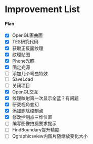 # Improvement List

#### Plan

- [x] OpenGL画曲面
- [x] TES研究代码
- [x] 获取正反面纹理
- [x] 纹理贴图
- [x] Phone光照
- [x] 固定光源
- [ ] 添加几个弯曲特效
- [ ] SaveLoad
- [ ] 关闭项目
- [x] OpenGL交互
- [x] 纹理映射第一次显示全蓝？有问题
- [x] 研究视角变幻
- [x] 添加删除控制点
- [x] 修改控制点三维位置
- [ ] 编写图像拍摄要求提示
- [ ] FindBoundary提升精度
- [ ] Qgraphicsview内图片随缩放变化大小